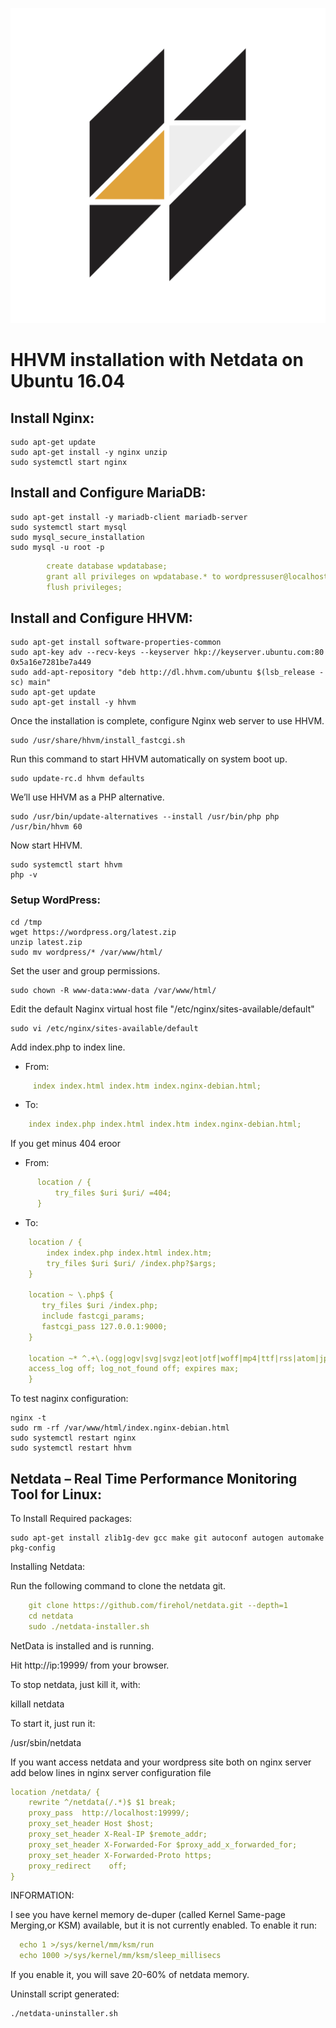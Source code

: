 ![HHVM](logo.svg)
# HHVM installation with Netdata on Ubuntu 16.04

## Install Nginx:
    sudo apt-get update
    sudo apt-get install -y nginx unzip
    sudo systemctl start nginx
    
## Install and Configure MariaDB:
    sudo apt-get install -y mariadb-client mariadb-server
    sudo systemctl start mysql
    sudo mysql_secure_installation
    sudo mysql -u root -p
~~~yaml    
        create database wpdatabase;
        grant all privileges on wpdatabase.* to wordpressuser@localhost identified by 'yourdbpassword';
        flush privileges;
~~~
## Install and Configure HHVM:
    sudo apt-get install software-properties-common
    sudo apt-key adv --recv-keys --keyserver hkp://keyserver.ubuntu.com:80 0x5a16e7281be7a449 
    sudo add-apt-repository "deb http://dl.hhvm.com/ubuntu $(lsb_release -sc) main"
    sudo apt-get update
    sudo apt-get install -y hhvm
    
    
   Once the installation is complete, configure Nginx web server to use HHVM.

    sudo /usr/share/hhvm/install_fastcgi.sh

   Run this command to start HHVM automatically on system boot up.
   
    sudo update-rc.d hhvm defaults

   We’ll use HHVM as a PHP alternative.

    sudo /usr/bin/update-alternatives --install /usr/bin/php php /usr/bin/hhvm 60

  Now start HHVM.
    
    sudo systemctl start hhvm
    php -v
    
### Setup WordPress:
    cd /tmp
    wget https://wordpress.org/latest.zip
    unzip latest.zip
    sudo mv wordpress/* /var/www/html/

  Set the user and group permissions.
  
    sudo chown -R www-data:www-data /var/www/html/

  Edit the default Naginx virtual host file "/etc/nginx/sites-available/default"

    sudo vi /etc/nginx/sites-available/default
  
   Add index.php to index line.
   
 * From:
~~~yml     
     index index.html index.htm index.nginx-debian.html;
~~~     
 * To:
~~~yml    
    index index.php index.html index.htm index.nginx-debian.html;
~~~
  If you get minus 404 eroor

 * From:
~~~yml
      location / {
          try_files $uri $uri/ =404;
      }
~~~

* To:
~~~yml
    location / {
        index index.php index.html index.htm;
        try_files $uri $uri/ /index.php?$args;
    }
    
    location ~ \.php$ {
       try_files $uri /index.php;
       include fastcgi_params;
       fastcgi_pass 127.0.0.1:9000;
    }

    location ~* ^.+\.(ogg|ogv|svg|svgz|eot|otf|woff|mp4|ttf|rss|atom|jpg|jpeg|gif|png|ico|zip|tgz|gz|rar|bz2|doc|xls|exe|ppt|tar|mid|midi|wav|bmp|rtf)$ {
    access_log off; log_not_found off; expires max;
    }

~~~  
To test naginx configuration:

    nginx -t 
    sudo rm -rf /var/www/html/index.nginx-debian.html
    sudo systemctl restart nginx
    sudo systemctl restart hhvm
    
    
## Netdata – Real Time Performance Monitoring Tool for Linux:
To Install Required packages:

    sudo apt-get install zlib1g-dev gcc make git autoconf autogen automake pkg-config
    
Installing Netdata:

Run the following command to clone the netdata git.
~~~yml
    git clone https://github.com/firehol/netdata.git --depth=1
    cd netdata    
    sudo ./netdata-installer.sh
~~~

NetData is installed and is running.

Hit http://ip:19999/ from your browser.

To stop netdata, just kill it, with:

  killall netdata

To start it, just run it:

  /usr/sbin/netdata

If you want access netdata and your wordpress site both on nginx server add below  lines in nginx server configuration file 
~~~yml
location /netdata/ {
    rewrite ^/netdata(/.*)$ $1 break;
    proxy_pass  http://localhost:19999/;
    proxy_set_header Host $host;
    proxy_set_header X-Real-IP $remote_addr;
    proxy_set_header X-Forwarded-For $proxy_add_x_forwarded_for;
    proxy_set_header X-Forwarded-Proto https;
    proxy_redirect    off;
}    
~~~
  
  

INFORMATION:

I see you have kernel memory de-duper (called Kernel Same-page Merging,or KSM) available, but it is not currently enabled.
To enable it run:
~~~yml
  echo 1 >/sys/kernel/mm/ksm/run
  echo 1000 >/sys/kernel/mm/ksm/sleep_millisecs
~~~
If you enable it, you will save 20-60% of netdata memory.

Uninstall script generated:
   
    ./netdata-uninstaller.sh

    

    


    
    
